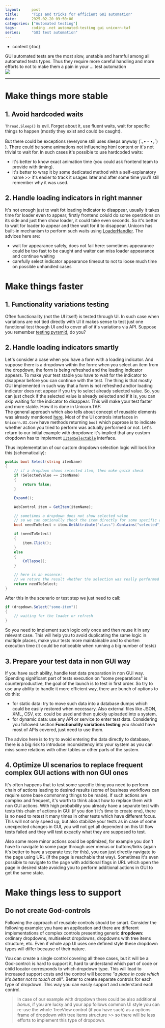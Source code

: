 ```yaml
---
layout:     post
title:      "Tips and tricks for efficient GUI automation"
date:       2025-02-20 09:50:00
categories: ["Automated testing"]
tags:       coding .net automated-testing gui unicorn-taf
series:     "GUI test automation"
---
```


* content
{:toc}

GUI automated tests are the most slow, unstable and harmful among all automated tests types. Thus they require more careful handling and more efforts to not to make them a pain in your ... test automation  
![](https://imgs.xkcd.com/comics/automation.png)

* * *

# Make things more stable

## 1. Avoid hardcoded waits

`Thread.Sleep()` is evil. Forget about it, use fluent waits, wait for specific things to happen (mostly they exist and could be caught).

But there could be exceptions (everyone still uses sleeps anyway (´｡• ᵕ •｡`) ). There could be some animations not influencing html content or it's not trivial to wait for. In such cases it's possible to use hardcoded waits:
 - it's better to know exact animation time (you could ask frontend team to provide with timing).
 - it's better to wrap it by some dedicated method with a self-explanatory name >> it's easier to track it usages later and after some time you'll still remember why it was used.


## 2. Handle loading indicators in right manner

It's not enough just to wait fot loading indicator to disappear, usually it takes time for loader even to appear, firstly frontend coluld do some operations on its side and just then show loader, it could take even seconds. So it's better to wait for loader to appear and then wait for it to disappear. Unicorn has built-in mechanism to perform such waits using [LoaderHandler](https://github.com/Unicorn-TAF/ui-core/blob/master/src/Unicorn.UI.Core/Synchronization/LoaderHandler.cs). The advices here are:
 - wait for appearance safely, does not fail here: sometimes appearance could be too fast to be caught and waiter can miss loader appearance and continue waiting
 - carefully select indicator appearance timeout to not to loose much time on possible unhandled cases


# Make things faster

## 1. Functionality variations testing

Often functionality (not the UI itself) is tested through UI. In such case when variations are not tied directly with UI it makes sense to test just one functional test though UI and to cover all of it's variations via API. Suppose you remember [testing pyramid](https://martinfowler.com/bliki/TestPyramid.html), do you?


## 2. Handle loading indicators smartly

Let's consider a case when you have a form with a loading indicator. And suppose there is a dropdown within the form: when you select an item from the dropdown, the form is being refreshed and the loading indicator appears. To make your test stable you have to wait for the indicator to disappear before you can continue with the test. The thing is that mostly GUI implemented in such way that a form is not refreshed and/or loading indicator does not appear if you try to select already selected value. So, you can just check if the selected value is already selected and if it is, you can skip waiting for the indicator to disappear. This will make your test faster and more stable. How it is done in Unicorn.TAF:  
The general approach which also tells about concept of reusable elements was already mentioned [here](../../../../2024/10/09/gui-test-automation-approach). Most of the UI controls interfaces in `Unicorn.UI.Core` have methods returning `bool` which puprose is to indicate whether action you tried to perform was actually performed or not. Let's return to our initial example with dropdown: it's implied that any custom dropdown has to implement [`IItemSelectable`](https://github.com/Unicorn-TAF/ui-core/blob/master/src/Unicorn.UI.Core/Controls/Interfaces/IItemSelectable.cs) interface.

Thus implementation of our custom dropdown selection logic will look like this (schematically): 

```csharp
public bool Select(string itemName)
{
    // if a dropdown shows selected item, then make quick check
    if (SelectedValue == itemName)
    {
        return false;
    }

    Expand();

    WebControl item = GetItem(itemName);

    // sometimes a dropdown does not show selected value
    // so we can optionally check the item directly for some specific attributes
    bool needToSelect = item.GetAttribute("class").Contains("selected");

    if (needToSelect)
    {
        item.Click();
    }
    else
    {
        Collapse();
    }

    // here is an essence: 
    // we return the result whether the selection was really performed or not
    return needToSelect;
}
```

After this in the scenario or test step we just need to call:

```csharp
if (dropdown.Select("some-item"))
{
    // waiting for the loader or refresh
}
```

So you need to implement such logic only once and then reuse it in any relevant case. This will help you to avoid duplicating the same logic in multiple places, make your tests more maintainable and to shorten execution time (it could be noticeable when running a big number of tests)


## 3. Prepare your test data in non GUI way

If you have such ability, handle test data preparation in non GUI way. Spending significant part of tests execution on "some preparations" is counterproductive, the goal of the launch is to test in first order. So try to use any ability to handle it more efficient way, there are bunch of options to do this:
 - for static data: try to move such data into a database dumps which could be easily restored when necessary. Also external files like JSON, XML, CSV, etc. could be used and then quickly uploaded into a system.
 - for dynamic data: use any API or service to enter test data. Considering you followed section **Functionality variations testing** you should have most of APIs covered, just need to use them.

The advice here is to try to avoid entering the data directly to database, there is a big risk to introduce inconsistency into your system as you can miss some relations with other tables or other parts of the system.
 

## 4. Optimize UI scenarios to replace frequent complex GUI actions with non GUI ones

It's often happens that to test some specific thing you need to perform chain of actions leading to desired results (some of business workflows can require some base commonmg things to be made). If such actions are complex and frequent, it's worth to think about how to replace them with non GUI actions. With high probability you already have a separate test with tests this chain of actions in GUI (if you don't it's time to create one), there is no need to retest it many times in other tests which have different focus. This will not only speed up, but also stabilize your tests as in case of some unexpected changes in GUI, you will not get all dependent on this UI flow tests failed and they will test excactly what they are supposed to test.

Also some more minor actions could be optimized, for example you don't have to navigate to some page through user menus or buttons/links (again it's better to have a separate test for this), you can just directly navigate to the page using URL (if the page is reachable that way). Sometimes it's even possible to navigate to the page with additional flags in URL which open the page in desired state avoiding you to perform additional actions in GUI to get the same state. 

# Make things less to support

## Do not create God-controls

Following the approach of reusable controls should be smart. Consider the following example: you have an application and there are different implementations of complex controls presenting generic **dropdown**: ordinary dropdowns, multiselect dropdowns, dropdowns with tree items structure, etc. Even if whole app UI uses one defined style these dropdown types will differ because of their nature. 

You can create a single control covering all these cases, but it will be a God-control: is hard to support it, hard to understand which part of code or child locator corresponds to which dropdown type. This will lead to increased support costs and the control will become _"a place in code which it's better not to touch at all"_. Better to create separate controls for each type of dropdown. This way you can easily support and understand each control. 

 > In case of our example with dropdown there could be also additional _bonus_, if you are lucky and your app follows common UI style you can re-use the whole TreeView control (if you have such) as a options frame of dropdown with tree items structure >> so there will be less efforts to implement this type of dropdown.

